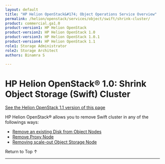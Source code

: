 ```yaml
---
layout: default
title: "HP Helion OpenStack&#174; Object Operations Service Overview"
permalink: /helion/openstack/services/object/swift/shrink-cluster/
product: commercial.ga1.0
product-version1: HP Helion OpenStack
product-version2: HP Helion OpenStack 1.0
product-version3: HP Helion OpenStack 1.0.1
product-version4: HP Helion OpenStack 1.1
role1: Storage Administrator
role2: Storage Architect
authors: Binamra S

---
```

<!--PUBLISHED-->

<script>

function PageRefresh {
onLoad="window.refresh"
}

PageRefresh();

</script>

<!--
<p style="font-size: small;"> <a href="/helion/openstack/services/object/overview/">&#9664; PREV</a> | <a href="/helion/openstack/services/overview/">&#9650; UP</a> | <a href=" /helion/openstack/services/swift/deployment/"> NEXT &#9654</a> </p>-->

#  HP Helion OpenStack&#174; 1.0: Shrink Object Storage (Swift) Cluster
[See the Helion OpenStack 1.1 version of this page](/helion/openstack/1.1/services/object/swift/shrink-cluster/)

HP Helion OpenStack&reg; allows you to remove Swift cluster in any of the followings ways:

* [Remove an existing Disk from Object Nodes]( /helion/openstack/services/swift/deployment/remove-existing-disk/)
* [Remove Proxy Node]( /helion/openstack/services/swift/deployment/remove-proxy-node/ )
* [Removing scale-out Object Storage Node]( /helion/openstack/services/swift/deployment/remove-scale-out-object-node/ )

<a href="#top" style="padding:14px 0px 14px 0px; text-decoration: none;"> Return to Top &#8593; </a>

----
